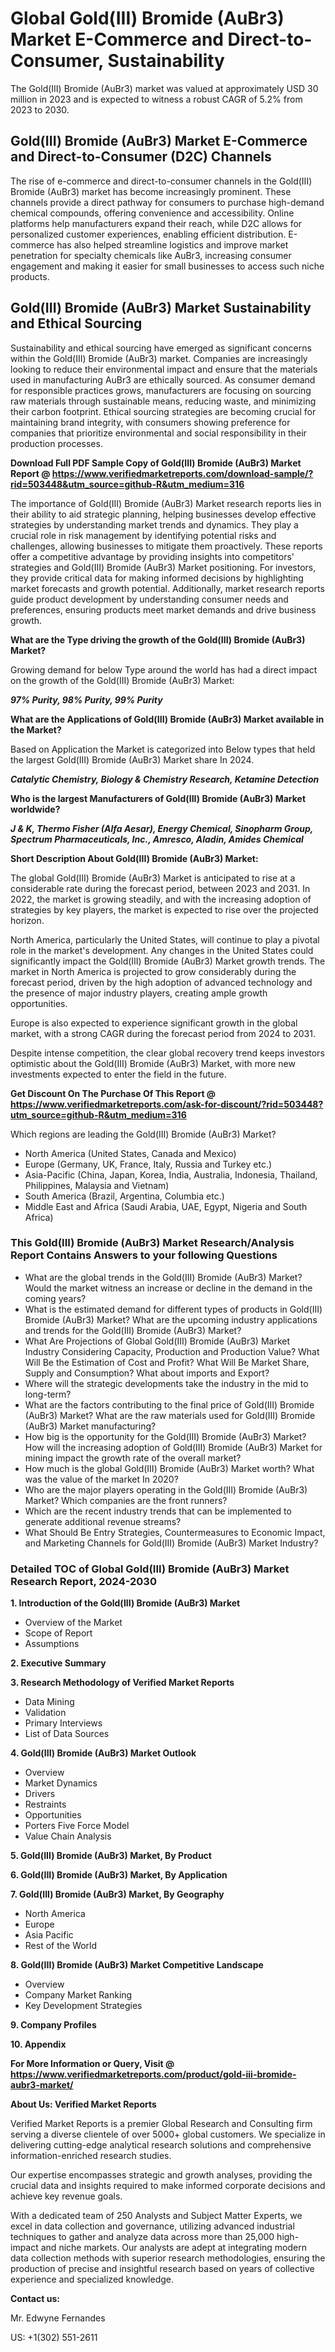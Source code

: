 <h1>Global Gold(III) Bromide (AuBr3) Market E-Commerce and Direct-to-Consumer, Sustainability</h1><p class=""><p>The Gold(III) Bromide (AuBr3) market was valued at approximately USD 30 million in 2023 and is expected to witness a robust CAGR of 5.2% from 2023 to 2030.</p> <h2>Gold(III) Bromide (AuBr3) Market E-Commerce and Direct-to-Consumer (D2C) Channels</h2> <p>The rise of e-commerce and direct-to-consumer channels in the Gold(III) Bromide (AuBr3) market has become increasingly prominent. These channels provide a direct pathway for consumers to purchase high-demand chemical compounds, offering convenience and accessibility. Online platforms help manufacturers expand their reach, while D2C allows for personalized customer experiences, enabling efficient distribution. E-commerce has also helped streamline logistics and improve market penetration for specialty chemicals like AuBr3, increasing consumer engagement and making it easier for small businesses to access such niche products.</p> <h2>Gold(III) Bromide (AuBr3) Market Sustainability and Ethical Sourcing</h2> <p>Sustainability and ethical sourcing have emerged as significant concerns within the Gold(III) Bromide (AuBr3) market. Companies are increasingly looking to reduce their environmental impact and ensure that the materials used in manufacturing AuBr3 are ethically sourced. As consumer demand for responsible practices grows, manufacturers are focusing on sourcing raw materials through sustainable means, reducing waste, and minimizing their carbon footprint. Ethical sourcing strategies are becoming crucial for maintaining brand integrity, with consumers showing preference for companies that prioritize environmental and social responsibility in their production processes.</p> </p><p class=""><strong>Download Full PDF Sample Copy of Gold(III) Bromide (AuBr3) Market Report @ <a href="https://www.verifiedmarketreports.com/download-sample/?rid=503448&utm_source=github-R&utm_medium=316" target="_blank">https://www.verifiedmarketreports.com/download-sample/?rid=503448&utm_source=github-R&utm_medium=316</a></strong></p><p>The importance of&nbsp;Gold(III) Bromide (AuBr3) Market research reports lies in their ability to aid strategic planning, helping businesses develop effective strategies by understanding market trends and dynamics. They play a crucial role in risk management by identifying potential risks and challenges, allowing businesses to mitigate them proactively. These reports offer a competitive advantage by providing insights into competitors' strategies and Gold(III) Bromide (AuBr3) Market positioning. For investors, they provide critical data for making informed decisions by highlighting market forecasts and growth potential. Additionally, market research reports guide product development by understanding consumer needs and preferences, ensuring products meet market demands and drive business growth.</p><p><strong>What are the&nbsp;Type driving the growth of the Gold(III) Bromide (AuBr3) Market?</strong></p><p id="" class="">Growing demand for below Type around the world has had a direct impact on the growth of the Gold(III) Bromide (AuBr3) Market:</p><p class=""><em><strong>97% Purity, 98% Purity, 99% Purity</strong></em></p><p class=""><strong>What are the&nbsp;Applications&nbsp;of Gold(III) Bromide (AuBr3) Market available in the Market?</strong></p><p id="" class="">Based on Application the Market is categorized into Below types that held the largest Gold(III) Bromide (AuBr3) Market share In 2024.</p><p class=""><em><strong>Catalytic Chemistry, Biology & Chemistry Research, Ketamine Detection</strong></em></p><p class=""><strong>Who is the largest Manufacturers of Gold(III) Bromide (AuBr3) Market worldwide?</strong></p><p><em><strong>J & K, Thermo Fisher (Alfa Aesar), Energy Chemical, Sinopharm Group, Spectrum Pharmaceuticals, Inc., Amresco, Aladin, Amides Chemical</strong></em></p><p id="" class=""><strong>Short Description About Gold(III) Bromide (AuBr3) Market:</strong></p><p>The global Gold(III) Bromide (AuBr3) Market is anticipated to rise at a considerable rate during the forecast period, between 2023 and 2031. In 2022, the market is growing steadily, and with the increasing adoption of strategies by key players, the market is expected to rise over the projected horizon.</p><p>North America, particularly the United States, will continue to play a pivotal role in the market's development. Any changes in the United States could significantly impact the Gold(III) Bromide (AuBr3) Market growth trends. The market in North America is projected to grow considerably during the forecast period, driven by the high adoption of advanced technology and the presence of major industry players, creating ample growth opportunities.</p><p>Europe is also expected to experience significant growth in the global market, with a strong CAGR during the forecast period from 2024 to 2031.</p><p>Despite intense competition, the clear global recovery trend keeps investors optimistic about the Gold(III) Bromide (AuBr3) Market, with more new investments expected to enter the field in the future.</p><p id="" class=""><strong>Get Discount On The Purchase Of This Report @ <a href="https://www.verifiedmarketreports.com/ask-for-discount/?rid=503448?utm_source=github-R&utm_medium=316" target="_blank">https://www.verifiedmarketreports.com/ask-for-discount/?rid=503448?utm_source=github-R&utm_medium=316</a></strong></p><p class="">Which regions are leading the Gold(III) Bromide (AuBr3) Market?</p><ul><li>North America (United States, Canada and Mexico)</li><li>Europe (Germany, UK, France, Italy, Russia and Turkey etc.)</li><li>Asia-Pacific (China, Japan, Korea, India, Australia, Indonesia, Thailand, Philippines, Malaysia and Vietnam)</li><li>South America (Brazil, Argentina, Columbia etc.)</li><li>Middle East and Africa (Saudi Arabia, UAE, Egypt, Nigeria and South Africa)</li></ul><h3 id="" class="">This Gold(III) Bromide (AuBr3) Market Research/Analysis Report Contains Answers to your following Questions</h3><ul><li>What are the global trends in the Gold(III) Bromide (AuBr3) Market? Would the market witness an increase or decline in the demand in the coming years?</li><li>What is the estimated demand for different types of products in Gold(III) Bromide (AuBr3) Market? What are the upcoming industry applications and trends for the Gold(III) Bromide (AuBr3) Market?</li><li>What Are Projections of Global Gold(III) Bromide (AuBr3) Market Industry Considering Capacity, Production and Production Value? What Will Be the Estimation of Cost and Profit? What Will Be Market Share, Supply and Consumption? What about imports and Export?</li><li>Where will the strategic developments take the industry in the mid to long-term?</li><li>What are the factors contributing to the final price of Gold(III) Bromide (AuBr3) Market? What are the raw materials used for Gold(III) Bromide (AuBr3) Market manufacturing?</li><li>How big is the opportunity for the Gold(III) Bromide (AuBr3) Market? How will the increasing adoption of Gold(III) Bromide (AuBr3) Market for mining impact the growth rate of the overall market?</li><li>How much is the global Gold(III) Bromide (AuBr3) Market worth? What was the value of the market In 2020?</li><li>Who are the major players operating in the Gold(III) Bromide (AuBr3) Market? Which companies are the front runners?</li><li>Which are the recent industry trends that can be implemented to generate additional revenue streams?</li><li>What Should Be Entry Strategies, Countermeasures to Economic Impact, and Marketing Channels for Gold(III) Bromide (AuBr3) Market Industry?</li></ul><h3 id="" class="">Detailed TOC of Global Gold(III) Bromide (AuBr3) Market Research Report, 2024-2030</h3><p id="" class=""><strong>1. Introduction of the Gold(III) Bromide (AuBr3) Market</strong></p><ul><li>Overview of the Market</li><li>Scope of Report</li><li>Assumptions</li></ul><p id="" class=""><strong>2. Executive Summary</strong></p><p id="" class=""><strong>3. Research Methodology of Verified Market Reports</strong></p><ul><li>Data Mining</li><li>Validation</li><li>Primary Interviews</li><li>List of Data Sources</li></ul><p id="" class=""><strong>4. Gold(III) Bromide (AuBr3) Market Outlook</strong></p><ul><li>Overview</li><li>Market Dynamics</li><li>Drivers</li><li>Restraints</li><li>Opportunities</li><li>Porters Five Force Model</li><li>Value Chain Analysis</li></ul><p id="" class=""><strong>5. Gold(III) Bromide (AuBr3) Market, By Product</strong></p><p id="" class=""><strong>6. Gold(III) Bromide (AuBr3) Market, By Application</strong></p><p id="" class=""><strong>7. Gold(III) Bromide (AuBr3) Market, By Geography</strong></p><ul><li>North America</li><li>Europe</li><li>Asia Pacific</li><li>Rest of the World</li></ul><p id="" class=""><strong>8. Gold(III) Bromide (AuBr3) Market Competitive Landscape</strong></p><ul><li>Overview</li><li>Company Market Ranking</li><li>Key Development Strategies</li></ul><p id="" class=""><strong>9. Company Profiles</strong></p><p id="" class=""><strong>10. Appendix</strong></p><p id="" class=""><strong>For More Information or Query, Visit @ <a href="https://www.verifiedmarketreports.com/product/gold-iii-bromide-aubr3-market/" target="_blank">https://www.verifiedmarketreports.com/product/gold-iii-bromide-aubr3-market/</a></strong></p><p id="" class=""><strong>About Us: Verified Market Reports</strong></p><p id="" class="">Verified Market Reports is a premier Global Research and Consulting firm serving a diverse clientele of over 5000+ global customers. We specialize in delivering cutting-edge analytical research solutions and comprehensive information-enriched research studies.</p><p id="" class="">Our expertise encompasses strategic and growth analyses, providing the crucial data and insights required to make informed corporate decisions and achieve key revenue goals.</p><p id="" class="">With a dedicated team of 250 Analysts and Subject Matter Experts, we excel in data collection and governance, utilizing advanced industrial techniques to gather and analyze data across more than 25,000 high-impact and niche markets. Our analysts are adept at integrating modern data collection methods with superior research methodologies, ensuring the production of precise and insightful research based on years of collective experience and specialized knowledge.</p><p id="" class=""><strong>Contact us:</strong></p><p id="" class="">Mr. Edwyne Fernandes</p><p id="" class="">US: +1(302) 551-2611</p>